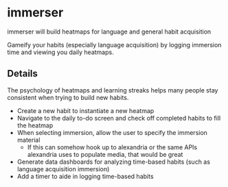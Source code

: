 # immerser

immerser will build heatmaps for language and general habit acquisition

Gameify your habits (especially language acquisition) by logging immersion time and viewing you daily heatmaps.

## Details

The psychology of heatmaps and learning streaks helps many people stay consistent when trying to build new habits.

- Create a new habit to instantiate a new heatmap
- Navigate to the daily to-do screen and check off completed habits to fill the heatmap
- When selecting immersion, allow the user to specify the immersion material
  - If this can somehow hook up to alexandria or the same APIs alexandria uses to populate media, that would be great
- Generate data dashboards for analyzing time-based habits (such as language acquisition immersion)
- Add a timer to aide in logging time-based habits
